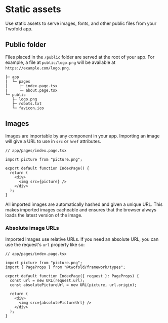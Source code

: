 # Static assets

Use static assets to serve images, fonts, and other public files from your Twofold app.

## Public folder

Files placed in the `/public` folder are served at the root of your app. For example, a file at `public/logo.png` will be available at `https://example.com/logo.png`.

```text
├─ app
|  └─ pages
│     ├─ index.page.tsx
|     └─ about.page.tsx
└─ public
   ├─ logo.png
   ├─ robots.txt
   └─ favicon.ico
```

## Images

Images are importable by any component in your app. Importing an image will give a URL to use in `src` or `href` attributes.

```tsx
// app/pages/index.page.tsx

import picture from "picture.png";

export default function IndexPage() {
  return (
    <div>
      <img src={picture} />
    </div>
  );
}
```

All imported images are automatically hashed and given a unique URL. This makes imported images cacheable and ensures that the browser always loads the latest version of the image.

### Absolute image URLs

Imported images use relative URLs. If you need an absolute URL, you can use the request's `url` property like so:

```tsx
// app/pages/index.page.tsx

import picture from "picture.png";
import { PageProps } from "@twofold/framework/types";

export default function IndexPage({ request }: PageProps) {
  const url = new URL(request.url);
  const absolutePictureUrl = new URL(picture, url.origin);

  return (
    <div>
      <img src={absolutePictureUrl} />
    </div>
  );
}
```
